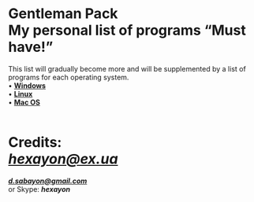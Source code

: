 # Gentleman Pack <br>My personal list of programs “Must have!”
 This list will gradually become more and will be supplemented by a list of programs for each operating system.<br>
 • [**Windows**](https://github.com/Hexayon/gentleman-pack/blob/master/windows.md)<br>
 • [**Linux**](https://github.com/Hexayon/gentleman-pack/blob/master/linux.md)<br>
 • [**Mac OS**](https://github.com/Hexayon/gentleman-pack/blob/master/mac.md)<br>
 <br>
# **Credits:** <br>***hexayon@ex.ua***<br>
 ***d.sabayon@gmail.com***<br>
 or Skype: ***hexayon***
